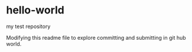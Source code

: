 # hello-world
my test repository

Modifying this readme file to explore committing and submitting in git hub world.
